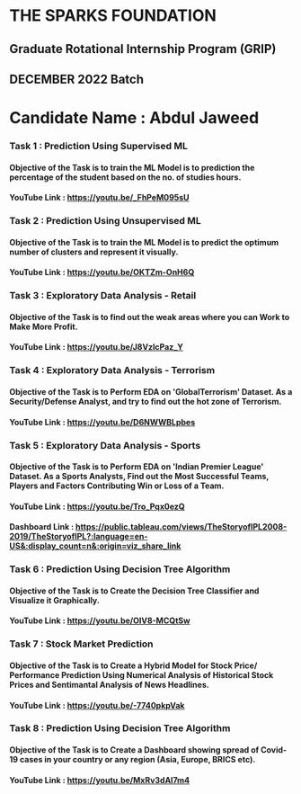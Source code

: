 # THE SPARKS FOUNDATION
## Graduate Rotational Internship Program (GRIP)
## DECEMBER 2022 Batch
# Candidate Name : Abdul Jaweed

### Task 1 : Prediction Using Supervised ML 

#### Objective of the Task is to train the ML Model is to prediction the percentage of the student based on the no. of studies hours.

#### YouTube Link : https://youtu.be/_FhPeM095sU

### Task 2 : Prediction Using Unsupervised ML 

#### Objective of the Task is to train the ML Model is to predict the optimum number of clusters and represent it visually.

#### YouTube Link : https://youtu.be/OKTZm-OnH6Q

### Task 3 : Exploratory Data Analysis - Retail

#### Objective of the Task is to find out the weak areas where you can Work to Make More Profit.

#### YouTube Link : https://youtu.be/J8VzIcPaz_Y

### Task 4 : Exploratory Data Analysis - Terrorism

#### Objective of the Task is to Perform EDA on  'GlobalTerrorism' Dataset.  As a Security/Defense Analyst, and try to find out the hot zone of Terrorism.

#### YouTube Link : https://youtu.be/D6NWWBLpbes

### Task 5 : Exploratory Data Analysis - Sports

#### Objective of the Task is to Perform EDA on  'Indian Premier League' Dataset.  As a Sports Analysts, Find out the Most Successful Teams, Players and Factors Contributing Win or Loss of a Team.

#### YouTube Link : https://youtu.be/Tro_Pqx0ezQ

#### Dashboard Link : https://public.tableau.com/views/TheStoryofIPL2008-2019/TheStoryofIPL?:language=en-US&:display_count=n&:origin=viz_share_link


### Task 6 : Prediction Using Decision Tree Algorithm

#### Objective of the Task is to Create the Decision Tree Classifier and Visualize it Graphically.

#### YouTube Link : https://youtu.be/OIV8-MCQtSw

### Task 7 : Stock Market Prediction

#### Objective of the Task is to Create a Hybrid Model for Stock Price/ Performance Prediction Using Numerical Analysis of Historical Stock Prices and Sentimantal Analysis of News Headlines.

#### YouTube Link : https://youtu.be/-7740pkpVak

### Task 8 : Prediction Using Decision Tree Algorithm

#### Objective of the Task is to Create a Dashboard showing spread of Covid-19 cases in your country or any region (Asia, Europe, BRICS etc). 

#### YouTube Link : https://youtu.be/MxRv3dAl7m4